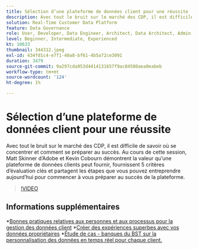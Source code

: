 ```yaml
---
title: Sélection d’une plateforme de données client pour une réussite
description: Avec tout le bruit sur le marché des CDP, il est difficile de savoir où se concentrer et comment se préparer au succès.
solution: Real-Time Customer Data Platform
feature: Data Governance
role: User, Developer, Data Engineer, Architect, Data Architect, Admin, Leader
level: Beginner, Intermediate, Experienced
kt: 10633
thumbnail: 344312.jpeg
exl-id: 434fd1c4-e7f1-40a8-bf61-4b5a72ce3091
duration: 3479
source-git-commit: 9a297cda953d4414131657f9ac84580aea0eabeb
workflow-type: tm+mt
source-wordcount: '124'
ht-degree: 1%

---
```


# Sélection d’une plateforme de données client pour une réussite

Avec tout le bruit sur le marché des CDP, il est difficile de savoir où se concentrer et comment se préparer au succès. Au cours de cette session, Matt Skinner d’Adobe et Kevin Cobourn démontrent la valeur qu’une plateforme de données clients peut fournir, fournissent 5 critères d’évaluation clés et partagent les étapes que vous pouvez entreprendre aujourd’hui pour commencer à vous préparer au succès de la plateforme.

>[!VIDEO](https://video.tv.adobe.com/v/344312/?quality=12&learn=on)

## Informations supplémentaires 

*[Bonnes pratiques relatives aux personnes et aux processus pour la gestion des données client](people-and-process.md)
*[Créer des expériences superbes avec vos données propriétaires](https://experienceleague.adobe.com/docs/events/customer-data-management-voices-recordings/industry/build-superb-experiences-with-your-first-party-data.html?lang=fr)
*[Étude de cas - banques du BST sur la personnalisation des données en temps réel pour chaque client.](https://business.adobe.com/fr/customer-success-stories/tsb-case-study.html)
